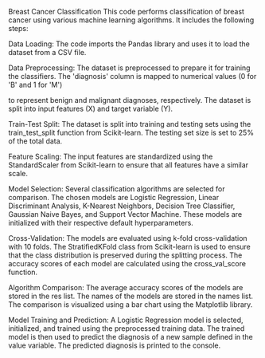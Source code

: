 Breast Cancer Classification
This code performs classification of breast cancer using various machine learning algorithms. It includes the following steps:

Data Loading: The code imports the Pandas library and uses it to load the dataset from a CSV file.

Data Preprocessing: The dataset is preprocessed to prepare it for training the classifiers. The 'diagnosis' column is mapped to numerical values (0 for 'B' and 1 for 'M') 

to represent benign and malignant diagnoses, respectively. The dataset is split into input features (X) and target variable (Y).

Train-Test Split: The dataset is split into training and testing sets using the train_test_split function from Scikit-learn. The testing set size is set to 25% of the total data.

Feature Scaling: The input features are standardized using the StandardScaler from Scikit-learn to ensure that all features have a similar scale.

Model Selection: Several classification algorithms are selected for comparison. The chosen models are Logistic Regression, Linear Discriminant Analysis, K-Nearest Neighbors, Decision
Tree Classifier, Gaussian Naive Bayes, and Support Vector Machine. These models are initialized with their respective default hyperparameters.

Cross-Validation: The models are evaluated using k-fold cross-validation with 10 folds. The StratifiedKFold class from Scikit-learn is used to ensure that the class distribution is preserved
during the splitting process. The accuracy scores of each model are calculated using the cross_val_score function.

Algorithm Comparison: The average accuracy scores of the models are stored in the res list. The names of the models are stored in the names list. The comparison is visualized using a bar chart 
using the Matplotlib library.

Model Training and Prediction: A Logistic Regression model is selected, initialized, and trained using the preprocessed training data. The trained model is then used to predict the diagnosis of 
a new sample defined in the value variable. The predicted diagnosis is printed to the console.
